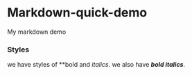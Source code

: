 # Markdown-quick-demo
My markdown demo

### Styles
we have styles of **bold and _italics_.
we also have ***bold italics***.
